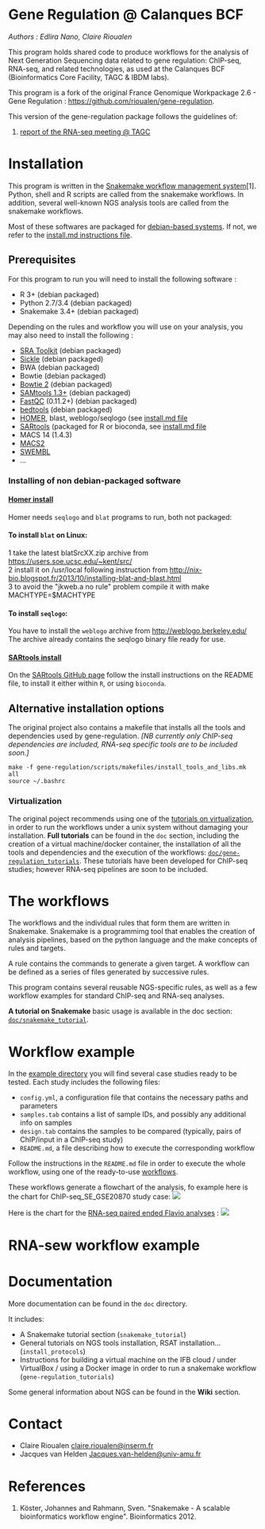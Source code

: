 # Gene Regulation @ Calanques BCF  
*Authors : Edlira Nano, Claire Rioualen*

This program holds shared code to produce workflows for the analysis of Next
Generation Sequencing data related to gene regulation: ChIP-seq,
RNA-seq, and related technologies, as used at the Calanques BCF (Bioinformatics Core Facility, TAGC & IBDM labs). 

This program is a fork of the original France Genomique Workpackage 2.6 - Gene Regulation : https://github.com/rioualen/gene-regulation.

This version of the gene-regulation package follows the guidelines of: 
1) [report of the RNA-seq meeting @ TAGC](https://github.com/TAGC-bioinformatics/RNAseqmake/blob/master/doc/preliminaries/report-RNA-seq-pipeline.md) 

# Installation

This program is written in the [Snakemake workflow management system](https://bitbucket.org/snakemake/snakemake/wiki/Home)[1]. Python, shell and R scripts are called from the snakemake workflows. In addition, several well-known NGS analysis tools are called from the snakemake workflows. 

Most of these softwares are packaged for [debian-based systems](https://www.debian.org/misc/children-distros). If not, 
we refer to the [install.md instructions file](https://github.com/TAGC-bioinformatics/gene-regulation/blob/master/install.md). 

## Prerequisites
For this program to run you will need to install the following software :

* R 3+ (debian packaged)
* Python 2.7/3.4 (debian packaged)
* Snakemake 3.4+ (debian packaged)

Depending on the rules and workflow you will use on your analysis, you may also need to install the following :

* [SRA Toolkit](http://www.ncbi.nlm.nih.gov/Traces/sra/sra.cgi?view=software) (debian packaged)
* [Sickle](https://github.com/najoshi/sickle) (debian packaged)
* BWA (debian packaged)
* Bowtie (debian packaged)
* [Bowtie 2](http://bowtie-bio.sourceforge.net/) (debian packaged)
* [SAMtools 1.3+](http://samtools.sourceforge.net/) (debian packaged)
* [FastQC](http://www.bioinformatics.babraham.ac.uk/projects/fastqc/) (0.11.2+) (debian packaged)
* [bedtools](http://bedtools.readthedocs.org/) (debian packaged)
* [HOMER](http://homer.salk.edu/homer/index.html), blast, weblogo/seqlogo (see [install.md file](https://github.com/TAGC-bioinformatics/gene-regulation/blob/master/install.md)
* [SARtools](https://github.com/PF2-pasteur-fr/SARTools) (packaged for R or bioconda, see [install.md file](https://github.com/TAGC-bioinformatics/gene-regulation/blob/master/install.md)
* MACS 14 (1.4.3)
* [MACS2](https://github.com/taoliu/MACS/)
* [SWEMBL](http://www.ebi.ac.uk/~swilder/SWEMBL/)
* ...

### Installing of non debian-packaged software

#### [Homer install](http://homer.salk.edu/homer/introduction/install.html)

Homer needs `seqlogo` and `blat` programs to run, both not packaged:

#### To install `blat` on Linux:   
1 take the latest blatSrcXX.zip archive from https://users.soe.ucsc.edu/~kent/src/  
2 install it on /usr/local following instruction from 
http://nix-bio.blogspot.fr/2013/10/installing-blat-and-blast.html  
3 to avoid the "jkweb.a no rule" problem compile it with make MACHTYPE=$MACHTYPE  

#### To install `seqlogo`:
You have to install the `weblogo` archive  from http://weblogo.berkeley.edu/
The archive already contains the seqlogo binary file ready for use.  

#### [SARtools install](https://github.com/PF2-pasteur-fr/SARTools)
On the [SARtools GitHub page](https://github.com/PF2-pasteur-fr/SARTools) follow the install instructions on the README file, to install it either within `R`, or using `bioconda`.

## Alternative installation options

The original project also contains a makefile that installs all the tools and dependencies used by gene-regulation. 
*[NB currently only ChIP-seq dependencies are included, RNA-seq specific tools are to be included soon.]*

```
make -f gene-regulation/scripts/makefiles/install_tools_and_libs.mk all
source ~/.bashrc
```
### Virtualization

The original poject recommends using one of the  [tutorials on virtualization](doc/gene-regulation_tutorials), in order to run the workflows under a unix system without damaging your installation. 
**Full tutorials** can be found in the `doc` section, including the creation of a virtual machine/docker container, the installation of all the tools and dependencies and the execution of the workflows: [`doc/gene-regulation_tutorials`](doc/gene-regulation_tutorials).
These tutorials have been developed for ChIP-seq studies; however RNA-seq pipelines are soon to be included. 

# The workflows

The workflows and the individual rules that form them are written in Snakemake. 
Snakemake is a programmimg tool that enables the creation of analysis pipelines, based on the python language and the make concepts of rules and targets. 

A rule contains the commands to generate a given target. 
A workflow can be defined as a series of files generated by successive rules. 

This program contains several reusable NGS-specific rules, as well as a few workflow examples for standard ChIP-seq and RNA-seq analyses. 

**A tutorial on Snakemake** basic usage is available in the doc section: [`doc/snakemake_tutorial`](doc/snakemake_tutorial).

# Workflow example

In the [example directory](https://github.com/TAGC-bioinformatics/gene-regulation/tree/master/examples) you will find several case studies ready to be tested. Each study includes the following files:

  * `config.yml`, a configuration file that contains the necessary paths and parameters
  * `samples.tab` contains a list of sample IDs, and possibly any additional info on samples
  * `design.tab` contains the samples to be compared (typically, pairs of ChIP/input in a ChIP-seq study)
  * `README.md`, a file describing how to execute the corresponding workflow

Follow the instructions in the `README.md` file in order to execute the whole workflow, using one of the ready-to-use [workflows](https://github.com/TAGC-bioinformatics/gene-regulation/tree/master/scripts/snakefiles/workflows).

These workflows generate a flowchart of the analysis, fo example here is the chart for ChIP-seq_SE_GSE20870 study case:
![](img/rule.png)

Here is the chart for the [RNA-seq paired ended Flavio analyses](https://github.com/TAGC-bioinformatics/gene-regulation/blob/master/scripts/snakefiles/workflows/RNA-seq_workflow_PE_Flavio.wf) :
![](img/flavio_rulegraph.png)

# RNA-sew workflow example


# Documentation

More documentation can be found in the `doc` directory.

It includes: 

* A Snakemake tutorial section (`snakemake_tutorial`)
* General tutorials on NGS tools installation, RSAT installation... (`install_protocols`)
* Instructions for building a virtual machine on the IFB cloud / under VirtualBox / using a Docker image in order to run a snakemake workflow (`gene-regulation_tutorials`)


Some general information about NGS can be found in the **Wiki** section. 



# Contact

- Claire Rioualen <claire.rioualen@inserm.fr>
- Jacques van Helden <Jacques.van-helden@univ-amu.fr>

# References 

1. Köster, Johannes and Rahmann, Sven. "Snakemake - A scalable bioinformatics workflow engine". Bioinformatics 2012.

